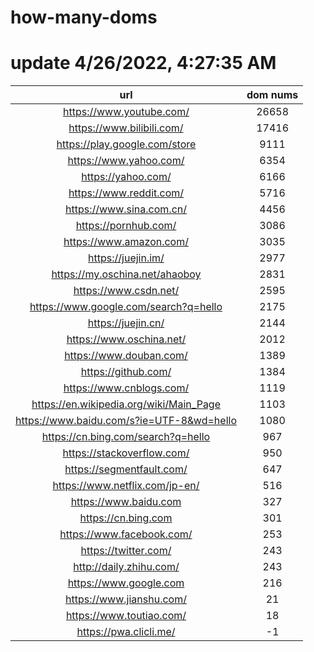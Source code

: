 # how-many-doms

# update 4/26/2022, 4:27:35 AM

url | dom nums
:-: | :-:
https://www.youtube.com/ | 26658
https://www.bilibili.com/ | 17416
https://play.google.com/store | 9111
https://www.yahoo.com/ | 6354
https://yahoo.com/ | 6166
https://www.reddit.com/ | 5716
https://www.sina.com.cn/ | 4456
https://pornhub.com/ | 3086
https://www.amazon.com/ | 3035
https://juejin.im/ | 2977
https://my.oschina.net/ahaoboy | 2831
https://www.csdn.net/ | 2595
https://www.google.com/search?q=hello | 2175
https://juejin.cn/ | 2144
https://www.oschina.net/ | 2012
https://www.douban.com/ | 1389
https://github.com/ | 1384
https://www.cnblogs.com/ | 1119
https://en.wikipedia.org/wiki/Main_Page | 1103
https://www.baidu.com/s?ie=UTF-8&wd=hello | 1080
https://cn.bing.com/search?q=hello | 967
https://stackoverflow.com/ | 950
https://segmentfault.com/ | 647
https://www.netflix.com/jp-en/ | 516
https://www.baidu.com | 327
https://cn.bing.com | 301
https://www.facebook.com/ | 253
https://twitter.com/ | 243
http://daily.zhihu.com/ | 243
https://www.google.com | 216
https://www.jianshu.com/ | 21
https://www.toutiao.com/ | 18
https://pwa.clicli.me/ | -1
